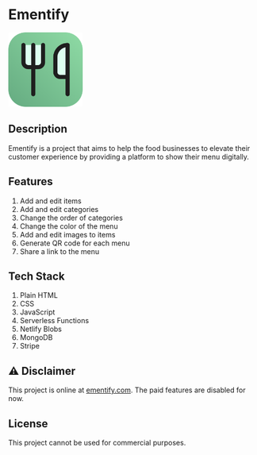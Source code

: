 # Ementify
<img src="/assets/icon.png" alt="Ementify Logo" width="150" height="150">

## Description
Ementify is a project that aims to help the food businesses to elevate their customer experience by providing a platform to show their menu digitally.

## Features
1. Add and edit items
2. Add and edit categories
3. Change the order of categories
4. Change the color of the menu
5. Add and edit images to items
6. Generate QR code for each menu
7. Share a link to the menu

## Tech Stack
1. Plain HTML
2. CSS
3. JavaScript
4. Serverless Functions
5. Netlify Blobs
6. MongoDB
7. Stripe

## ⚠️ Disclaimer
This project is online at [ementify.com](https://ementify.com). The paid features are disabled for now.

## License
This project cannot be used for commercial purposes.
